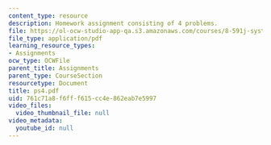```yaml
---
content_type: resource
description: Homework assignment consisting of 4 problems.
file: https://ol-ocw-studio-app-qa.s3.amazonaws.com/courses/8-591j-systems-biology-fall-2004/761c71a8f6fff615cc4e862eab7e5997_ps4.pdf
file_type: application/pdf
learning_resource_types:
- Assignments
ocw_type: OCWFile
parent_title: Assignments
parent_type: CourseSection
resourcetype: Document
title: ps4.pdf
uid: 761c71a8-f6ff-f615-cc4e-862eab7e5997
video_files:
  video_thumbnail_file: null
video_metadata:
  youtube_id: null
---
```

